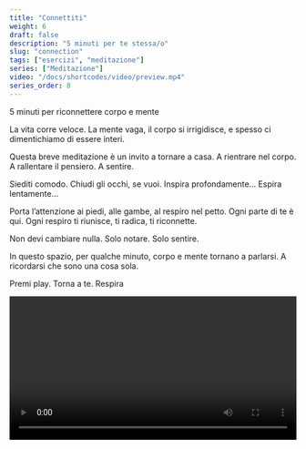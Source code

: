 ```yaml
---
title: "Connettiti"
weight: 6
draft: false
description: "5 minuti per te stessa/o"
slug: "connection"
tags: ["esercizi", "meditazione"]
series: ["Meditazione"]
video: "/docs/shortcodes/video/preview.mp4"
series_order: 8
---
```


5 minuti per riconnettere corpo e mente

La vita corre veloce.
La mente vaga, il corpo si irrigidisce, e spesso ci dimentichiamo di essere interi.

Questa breve meditazione è un invito a tornare a casa.
A rientrare nel corpo. A rallentare il pensiero.
A sentire.

Siediti comodo.
Chiudi gli occhi, se vuoi.
Inspira profondamente…
Espira lentamente…

Porta l’attenzione ai piedi, alle gambe, al respiro nel petto.
Ogni parte di te è qui.
Ogni respiro ti riunisce, ti radica, ti riconnette.

Non devi cambiare nulla. Solo notare. Solo sentire.

In questo spazio, per qualche minuto, corpo e mente tornano a parlarsi.
A ricordarsi che sono una cosa sola.

Premi play. Torna a te. Respira

<video controls width="100%">
   <source src="/docs/shortcodes/video/preview.mp4" type="video/mp4">
   Your browser does not support the video tag.
</video>